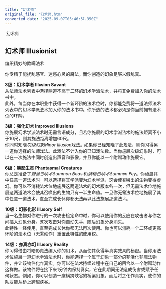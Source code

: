 ```yaml
---
title: "幻术师"
original_file: "幻术师.htm"
converted_date: "2025-09-07T05:46:57.350Z"
---
```


﻿ 幻术师  

## **幻术师 Illusionist**

编织精妙的欺瞒法术

你专精于能扰乱感官、迷惑心灵的魔法，而你创造的幻象足够以假乱真。

****3级：幻术学者 Illusion Savant****  
从法师法术列表中选择两道不高于二环的幻术学派法术，并将其免费加入你的法术书中。  
此外，每当你在本职业中获得一个新环阶的法术位时，你都能免费将一道法师法术列表中的幻术学派法术加入你的法术书中。你所选的法术都必须是你当前拥有法术位的环阶。

****3级：强化幻术 Improved Illusions****  
你施展幻术学派法术时无需言语成分，且若你施展的幻术学派法术的施法距离不小于10尺，则其施法距离增加60尺。  
你同时知晓*次级幻象Minor Illusion*戏法。如果你已经知晓了此戏法，则你习得另一道你选择的法师戏法。此戏法不计入你的已知戏法数。当你施展次级幻象时，可以在一次施法中同时创造出声音和影像，并且你能以一个附赠动作施展它。

****6级：魅影生灵 Phantasmal Creatures****  
你总是准备了*野兽召唤术Summon Beast*和*妖精召唤术Summon Fey*。你施展其中任意一道法术时，可以选择将其学派变为幻术学派，这会使召唤出的生物变得虚幻。你可以不消耗法术位地施展这两道法术的幻术版本各一次，但无需法术位地施展这两道法术会使其召唤出的生物只有一半生命值。一旦你无需法术位地施展了其中任意一道法术，直至完成长休你都无法再以此法施展那道法术。

****10级：幻影化形 Illusory Self****  
当一名生物对你进行的一次攻击检定命中时，你可以使用你的反应在攻击者与你之间插入幻象分身。这次攻击对你自动失手，随后幻象分身消失。  
此特性一经使用，直至完成长休你都无法再次使用。你也可以消耗一个二环或更高环阶的法术位（无需动作）重置此特性的使用权。

****14级：亦真亦幻 Illusory Reality****  
你习得借由将暗影魔法编入你的幻术，从而使其获得半真实效果的秘密。当你用法术位施展一道幻术学派法术时，你能选择一个属于幻象一部分的非活化非魔法物件，并让该物件化作真实。你可以在法术持续过程中在自己的回合以一个附赠动作这样做。该物件将在接下来1分钟内保持真实，它在此期间无法造成伤害或赋予任何状态。例如，你可以创造一座横跨峡谷的桥梁幻象，而后将之化作真实，使你的队友能从桥上跨越峡谷。